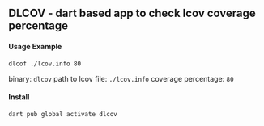 ## DLCOV - dart based app to check lcov coverage percentage

#### Usage Example
`dlcof ./lcov.info 80`

binary: `dlcov`
path to lcov file: `./lcov.info`
coverage percentage: `80`

#### Install 
`dart pub global activate dlcov`